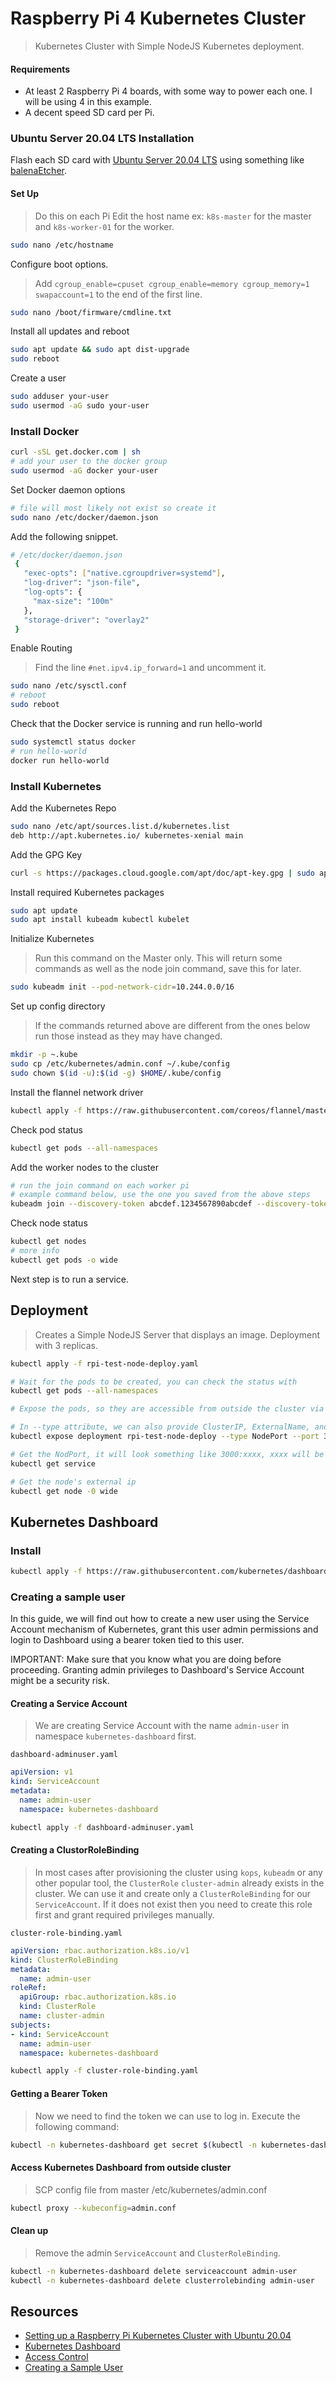 # Raspberry Pi 4 Kubernetes Cluster
> Kubernetes Cluster with Simple NodeJS Kubernetes deployment.

#### Requirements
- At least 2 Raspberry Pi 4 boards, with some way to power each one. I will be using 4 in this example.
- A decent speed SD card per Pi.

### Ubuntu Server 20.04 LTS Installation
Flash each SD card with [Ubuntu Server 20.04 LTS](https://ubuntu.com/download/raspberry-pi) using something like [balenaEtcher](https://www.balena.io/etcher/).

#### Set Up
> Do this on each Pi
Edit the host name ex: `k8s-master` for the master and `k8s-worker-01` for the worker.
```bash
sudo nano /etc/hostname
```

Configure boot options.
> Add `cgroup_enable=cpuset cgroup_enable=memory cgroup_memory=1 swapaccount=1` to the end of the first line.

```bash
sudo nano /boot/firmware/cmdline.txt
```
Install all updates and reboot
```bash
sudo apt update && sudo apt dist-upgrade
sudo reboot
```

Create a user
```bash
sudo adduser your-user
sudo usermod -aG sudo your-user
```

### Install Docker
```bash
curl -sSL get.docker.com | sh
# add your user to the docker group
sudo usermod -aG docker your-user

```
Set Docker daemon options
```bash
# file will most likely not exist so create it
sudo nano /etc/docker/daemon.json
```
Add the following snippet.
```bash
# /etc/docker/daemon.json
 {
   "exec-opts": ["native.cgroupdriver=systemd"],
   "log-driver": "json-file",
   "log-opts": {
     "max-size": "100m"
   },
   "storage-driver": "overlay2"
 }
```

Enable Routing
> Find the line `#net.ipv4.ip_forward=1` and uncomment it.
```bash
sudo nano /etc/sysctl.conf
# reboot
sudo reboot
```

Check that the Docker service is running and run hello-world
```bash
sudo systemctl status docker
# run hello-world
docker run hello-world
```

### Install Kubernetes

Add the Kubernetes Repo
```bash 
sudo nano /etc/apt/sources.list.d/kubernetes.list
deb http://apt.kubernetes.io/ kubernetes-xenial main
```
Add the GPG Key
```bash
curl -s https://packages.cloud.google.com/apt/doc/apt-key.gpg | sudo apt-key add -
```

Install required Kubernetes packages
```bash
sudo apt update
sudo apt install kubeadm kubectl kubelet
```

Initialize Kubernetes
> Run this command on the Master only. This will return some commands as well as the node join command, save this for later.
```bash
sudo kubeadm init --pod-network-cidr=10.244.0.0/16
```

Set up config directory
> If the commands returned above are different from the ones below run those instead as they may have changed.
```bash
mkdir -p ~.kube
sudo cp /etc/kubernetes/admin.conf ~/.kube/config
sudo chown $(id -u):$(id -g) $HOME/.kube/config
```

Install the flannel network driver
```bash
kubectl apply -f https://raw.githubusercontent.com/coreos/flannel/master/Documentation/kube-flannel.yml
```

Check pod status
```bash
kubectl get pods --all-namespaces
```

Add the worker nodes to the cluster
```bash
# run the join command on each worker pi
# example command below, use the one you saved from the above steps
kubeadm join --discovery-token abcdef.1234567890abcdef --discovery-token-ca-cert-hash sha256:1234..cdef 1.2.3.4:6443
```

Check node status
```bash
kubectl get nodes
# more info
kubectl get pods -o wide
```

Next step is to run a service.

## Deployment
> Creates a Simple NodeJS Server that displays an image. Deployment with 3 replicas.
```bash
kubectl apply -f rpi-test-node-deploy.yaml

# Wait for the pods to be created, you can check the status with
kubectl get pods --all-namespaces

# Expose the pods, so they are accessible from outside the cluster via NodePort.

# In --type attribute, we can also provide ClusterIP, ExternalName, and LoadBalancer. In case of ClusterIP, the application will be exposed on a port that will not be accessible from outside the cluster. Services of type ExternalName, map a Service to a DNS name. In the case of LoadBalancer, it exposes the Service externally using a cloud provider’s load balancer. NodePort and ClusterIP Services, to which the external load balancer routes, are automatically created.
kubectl expose deployment rpi-test-node-deploy --type NodePort --port 3000

# Get the NodPort, it will look something like 3000:xxxx, xxxx will be your port
kubectl get service

# Get the node's external ip
kubectl get node -0 wide
```


## Kubernetes Dashboard

### Install
```bash
kubectl apply -f https://raw.githubusercontent.com/kubernetes/dashboard/v2.4.0/aio/deploy/recommended.yaml
```
### Creating a sample user
In this guide, we will find out how to create a new user using the Service Account mechanism of Kubernetes, grant this user admin permissions and login to Dashboard using a bearer token tied to this user.

IMPORTANT: Make sure that you know what you are doing before proceeding. Granting admin privileges to Dashboard's Service Account might be a security risk.

#### Creating a Service Account
> We are creating Service Account with the name `admin-user` in namespace `kubernetes-dashboard` first.

`dashboard-adminuser.yaml`

```yaml
apiVersion: v1
kind: ServiceAccount
metadata:
  name: admin-user
  namespace: kubernetes-dashboard
```
```bash
kubectl apply -f dashboard-adminuser.yaml
```

#### Creating a ClustorRoleBinding
> In most cases after provisioning the cluster using `kops`, `kubeadm` or any other popular tool, the `ClusterRole` `cluster-admin` already exists in the cluster. We can use it and create only a `ClusterRoleBinding` for our `ServiceAccount`. If it does not exist then you need to create this role first and grant required privileges manually.

`cluster-role-binding.yaml`

```yaml
apiVersion: rbac.authorization.k8s.io/v1
kind: ClusterRoleBinding
metadata:
  name: admin-user
roleRef:
  apiGroup: rbac.authorization.k8s.io
  kind: ClusterRole
  name: cluster-admin
subjects:
- kind: ServiceAccount
  name: admin-user
  namespace: kubernetes-dashboard
```
```bash
kubectl apply -f cluster-role-binding.yaml
```

#### Getting a Bearer Token
> Now we need to find the token we can use to log in. Execute the following command:
```bash
kubectl -n kubernetes-dashboard get secret $(kubectl -n kubernetes-dashboard get sa/admin-user -o jsonpath="{.secrets[0].name}") -o go-template="{{.data.token | base64decode}}"
```

#### Access Kubernetes Dashboard from outside cluster
> SCP config file from master /etc/kubernetes/admin.conf
```bash
kubectl proxy --kubeconfig=admin.conf
```

#### Clean up
> Remove the admin `ServiceAccount` and `ClusterRoleBinding`.
```bash
kubectl -n kubernetes-dashboard delete serviceaccount admin-user
kubectl -n kubernetes-dashboard delete clusterrolebinding admin-user
```

## Resources
- [Setting up a Raspberry Pi Kubernetes Cluster with Ubuntu 20.04](https://www.learnlinux.tv/setting-up-a-raspberry-pi-kubernetes-cluster-with-ubuntu-20-04/)
- [Kubernetes Dashboard](https://github.com/kubernetes/dashboard)
- [Access Control](https://github.com/kubernetes/dashboard/tree/master/docs/user/access-control)
- [Creating a Sample User](https://github.com/kubernetes/dashboard/blob/master/docs/user/access-control/creating-sample-user.md)
